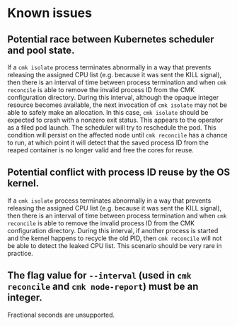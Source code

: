 <!--
Copyright (c) 2017 Intel Corporation

Licensed under the Apache License, Version 2.0 (the "License");
you may not use this file except in compliance with the License.
You may obtain a copy of the License at

     http://www.apache.org/licenses/LICENSE-2.0

Unless required by applicable law or agreed to in writing, software
distributed under the License is distributed on an "AS IS" BASIS,
WITHOUT WARRANTIES OR CONDITIONS OF ANY KIND, either express or implied.
See the License for the specific language governing permissions and
limitations under the License.
-->

# Known issues

## Potential race between Kubernetes scheduler and pool state.

If a `cmk isolate` process terminates abnormally in a way that prevents
releasing the assigned CPU list (e.g. because it was sent the KILL
signal), then there is an interval of time between process termination
and when `cmk reconcile` is able to remove the invalid process ID from
the CMK configuration directory. During this interval, although the opaque
integer resource becomes available, the next invocation of `cmk isolate` may
not be able to safely make an allocation. In this case, `cmk isolate` should
be expected to crash with a nonzero exit status. This appears to the operator
as a filed pod launch. The scheduler will try to reschedule the pod.
This condition will persist on the affected node until `cmk reconcile` has a
chance to run, at which point it will detect that the saved process ID from
the reaped container is no longer valid and free the cores for reuse.

## Potential conflict with process ID reuse by the OS kernel.

If a `cmk isolate` process terminates abnormally in a way that prevents
releasing the assigned CPU list (e.g. because it was sent the KILL
signal), then there is an interval of time between process termination
and when `cmk reconcile` is able to remove the invalid process ID from
the CMK configuration directory. During this interval, if another
process is started and the kernel happens to recycle the old PID, then
`cmk reconcile` will not be able to detect the leaked CPU list.
This scenario should be very rare in practice.

## The flag value for `--interval` (used in `cmk reconcile` and `cmk node-report`) must be an integer.

Fractional seconds are unsupported.
